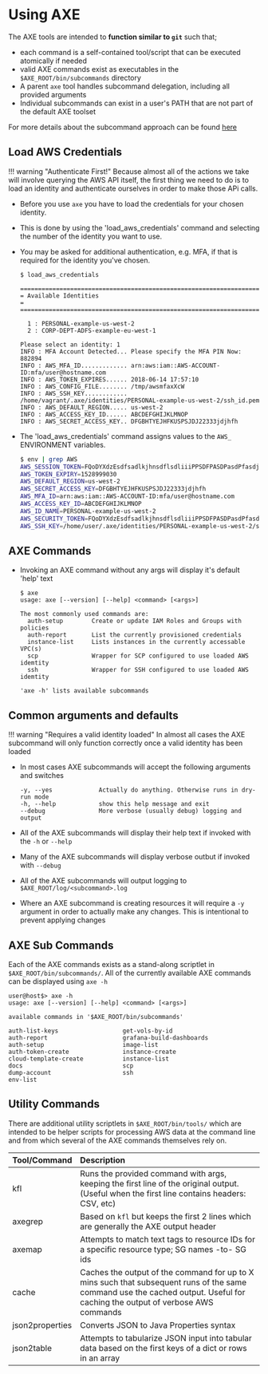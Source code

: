 # Using AXE

The AXE tools are intended to **function similar to `git`** such that;

 - each command is a self-contained tool/script that can be executed atomically if needed
 - valid AXE commands exist as executables in the `$AXE_ROOT/bin/subcommands` directory
 - A parent `axe` tool handles subcommand delegation, including all provided arguments
 - Individual subcommands can exist in a user's PATH that are not part of the default AXE toolset

For more details about the subcommand approach can be found [here](https://www.kernel.org/pub/software/scm/git/docs/howto/new-command.html)

## Load AWS Credentials

!!! warning "Authenticate First!"
    Because almost all of the actions we take will involve querying the AWS API itself, the first thing we need to do is to load an identity and authenticate ourselves in order to make those APi calls.

- Before you use `axe` you have to load the credentials for your chosen identity.
- This is done by using the 'load_aws_credentials' command and selecting the number of the identity you want to use.
- You may be asked for additional authentication, e.g. MFA, if that is required for the identity you've chosen.

    ```
	$ load_aws_credentials

	==================================================================================================
	= Available Identities                                                                           =
	==================================================================================================

	  1 : PERSONAL-example-us-west-2
	  2 : CORP-DEPT-ADFS-example-eu-west-1

	Please select an identity: 1
	INFO : MFA Account Detected... Please specify the MFA PIN Now: 882894
	INFO : AWS_MFA_ID............. arn:aws:iam::AWS-ACCOUNT-ID:mfa/user@hostname.com
	INFO : AWS_TOKEN_EXPIRES...... 2018-06-14 17:57:10
	INFO : AWS_CONFIG_FILE........ /tmp/awsmfaxXcW
	INFO : AWS_SSH_KEY............ /home/vagrant/.axe/identities/PERSONAL-example-us-west-2/ssh_id.pem
	INFO : AWS_DEFAULT_REGION..... us-west-2
	INFO : AWS_ACCESS_KEY_ID...... ABCDEFGHIJKLMNOP
	INFO : AWS_SECRET_ACCESS_KEY.. DFGBHTYEJHFKUSPSJDJ22333jdjhfh
    ```

- The 'load_aws_credentials' command assigns values to the `AWS_` ENVIRONMENT variables.

    ```bash
	$ env | grep AWS
	AWS_SESSION_TOKEN=FQoDYXdzEsdfsadlkjhnsdflsdliiiPPSDFPASDPasdPfasdjasdrasdfsadrjsdfPPfasdjasdlkjrSDASDFsadfASDASDrfasdrsadfAasdFSDwbennyoH4W5G/YsNoRJiY+YiIdVnk/FlDmRxa8VKwR+LQcvdSSLyNdXzSK3UpPQuA3/CqawM6EEDervIyjEo9MHy3oGdkrCpZXIQGOwwIc4i9I2P6ErPOEDAoxHVaoNCq4xJjRMtMp6je1PUAAnzri862Hwo78KK2QU=
	AWS_TOKEN_EXPIRY=1528999030
	AWS_DEFAULT_REGION=us-west-2
	AWS_SECRET_ACCESS_KEY=DFGBHTYEJHFKUSPSJDJ22333jdjhfh
	AWS_MFA_ID=arn:aws:iam::AWS-ACCOUNT-ID:mfa/user@hostname.com
	AWS_ACCESS_KEY_ID=ABCDEFGHIJKLMNOP
	AWS_ID_NAME=PERSONAL-example-us-west-2
	AWS_SECURITY_TOKEN=FQoDYXdzEsdfsadlkjhnsdflsdliiiPPSDFPASDPasdPfasdjasdrasdfsadrjsdfPPfasdjasdlkjrSDASDFsadfASDASDrfasdrsadfAasdFSDwbennyoH4W5G/YsNoRJiY+YiIdVnk/FlDmRxa8VKwR+LQcvdSSLyNdXzSK3UpPQuA3/CqawM6EEDervIyjEo9MHy3oGdkrCpZXIQGOwwIc4i9I2P6ErPOEDAoxHVaoNCq4xJjRMtMp6je1PUAAnzri862Hwo78KK2QU=
	AWS_SSH_KEY=/home/user/.axe/identities/PERSONAL-example-us-west-2/ssh_id.pem
	```


## AXE Commands

 - Invoking an AXE command without any args will display it's default 'help' text

    ```
    $ axe
    usage: axe [--version] [--help] <command> [<args>]

    The most commonly used commands are:
      auth-setup        Create or update IAM Roles and Groups with policies
      auth-report       List the currently provisioned credentials
      instance-list     Lists instances in the currently accessable VPC(s)
      scp               Wrapper for SCP configured to use loaded AWS idemtity
      ssh               Wrapper for SSH configured to use loaded AWS idemtity

    'axe -h' lists available subcommands
    ```

## Common arguments and defaults

!!! warning "Requires a valid identity loaded"
    In almost all cases the AXE subcommand will only function correctly once a valid identity has been loaded

 - In most cases AXE subcommands will accept the following arguments and switches

    ```
    -y, --yes             Actually do anything. Otherwise runs in dry-run mode
    -h, --help            show this help message and exit
    --debug               More verbose (usually debug) logging and output
    ```

 - All of the AXE subcommands will display their help text if invoked with the `-h` or `--help`
 - Many of the AXE subcommands will display verbose outbut if invoked with `--debug`
 - All of the AXE subcommands will output logging to `$AXE_ROOT/log/<subcommand>.log`
 - Where an AXE subcommand is creating resources it will require a `-y` argument in order to actually make any changes. This is intentional to prevent applying changes


## AXE Sub Commands

Each of the AXE commands exists as a stand-along scriptlet in `$AXE_ROOT/bin/subcommands/`. All of the currently available AXE commands can be displayed using `axe -h`

```
user@host$> axe -h
usage: axe [--version] [--help] <command> [<args>]

available commands in '$AXE_ROOT/bin/subcommands'

auth-list-keys                  get-vols-by-id
auth-report                     grafana-build-dashboards
auth-setup                      image-list
auth-token-create               instance-create
cloud-template-create           instance-list
docs                            scp
dump-account                    ssh
env-list
```


## Utility Commands

There are additional utility scriptlets in `$AXE_ROOT/bin/tools/` which are intended to be helper scripts for processing AWS data at the command line and from which several of the AXE commands themselves rely on.

| Tool/Command    | Description                                                                                        |
|:---------------- |:--------------------------------------------------------------------------------------------------- |
| kfl             | Runs the provided command with args, keeping the first line of the original output. (Useful when the first line contains headers: CSV, etc)                                  |
| axegrep         | Based on `kfl` but keeps the first 2 lines which are generally the AXE output header                                                                                         |
| axemap          | Attempts to match text tags to resource IDs for a specific resource type; SG names -to- SG ids                                                                               |
| cache           | Caches the output of the command for up to X mins such that subsequent runs of the same command use the cached output. Useful for caching the output of verbose AWS commands |
| json2properties | Converts JSON to Java Properties syntax                                                                                                                                      |
| json2table      | Attempts to tabularize JSON input into tabular data based on the first keys of a dict or rows in an array                                                                    |

